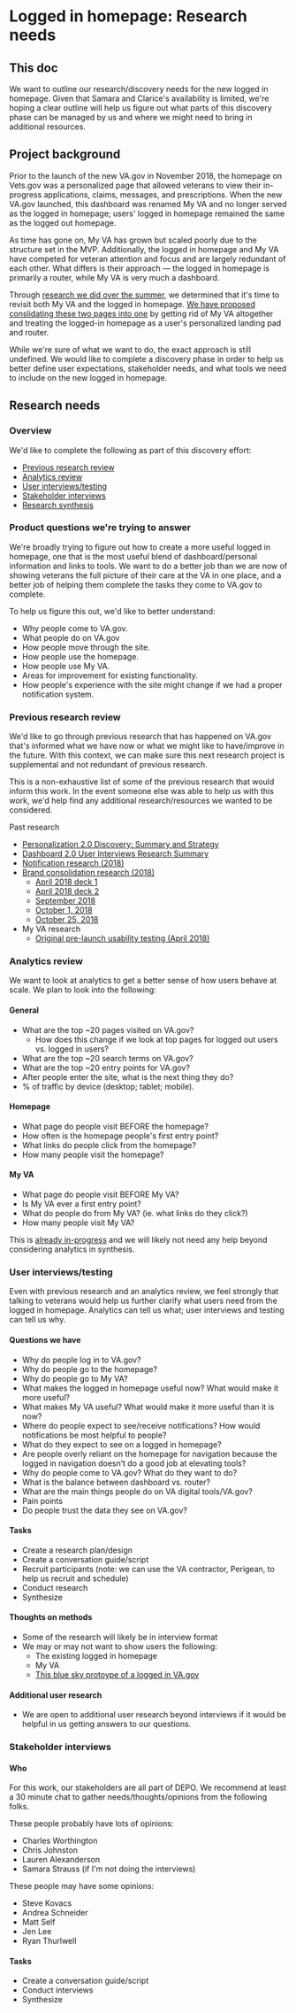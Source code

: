# Logged in homepage: Research needs

## This doc

We want to outline our research/discovery needs for the new logged in homepage. Given that Samara and Clarice's availability is limited, we're hoping a clear outline will help us figure out what parts of this discovery phase can be managed by us and where we might need to bring in additional resources.

## Project background

Prior to the launch of the new VA.gov in November 2018, the homepage on Vets.gov was a personalized page that allowed veterans to view their in-progress applications, claims, messages, and prescriptions. When the new VA.gov launched, this dashboard was renamed My VA and no longer served as the logged in homepage; users' logged in homepage remained the same as the logged out homepage.

As time has gone on, My VA has grown but scaled poorly due to the structure set in the MVP. Additionally, the logged in homepage and My VA have competed for veteran attention and focus and are largely redundant of each other. What differs is their approach — the logged in homepage is primarily a router, while My VA is very much a dashboard.

Through [research we did over the summer](https://github.com/department-of-veterans-affairs/va.gov-team/blob/master/products/identity-personalization/personalization%202.0/discovery-research/dashboard-interviews/research-summary.md), we determined that it's time to revisit both My VA and the logged in homepage. [We have proposed conslidating these two pages into one](https://github.com/department-of-veterans-affairs/va.gov-team/blob/master/products/identity-personalization/personalization%202.0/discovery-research/README.md#key-takeaway-we-need-to-revisit-our-my-va-logged-in-homepage-approach) by getting rid of My VA altogether and treating the logged-in homepage as a user's personalized landing pad and router. 

While we're sure of what we want to do, the exact approach is still undefined. We would like to complete a discovery phase in order to help us better define user expectations, stakeholder needs, and what tools we need to include on the new logged in homepage.

## Research needs

### Overview

We'd like to complete the following as part of this discovery effort:

- [Previous research review](#previous-research-review)
- [Analytics review](#analytics-review)
- [User interviews/testing](#user-interviewstesting)
- [Stakeholder interviews](#stakeholder-interviews)
- [Research synthesis](#research-synthesis)

### Product questions we're trying to answer

We're broadly trying to figure out how to create a more useful logged in homepage, one that is the most useful blend of dashboard/personal information and links to tools. We want to do a better job than we are now of showing veterans the full picture of their care at the VA in one place, and a better job of helping them complete the tasks they come to VA.gov to complete.

To help us figure this out, we'd like to better understand:

- Why people come to VA.gov.
- What people do on VA.gov
- How people move through the site.
- How people use the homepage.
- How people use My VA.
- Areas for improvement for existing functionality.
- How people's experience with the site might change if we had a proper notification system.

### Previous research review

We'd like to go through previous research that has happened on VA.gov that's informed what we have now or what we might like to have/improve in the future. With this context, we can make sure this next research project is supplemental and not redundant of previous research.

This is a non-exhaustive list of some of the previous research that would inform this work. In the event someone else was able to help us with this work, we'd help find any additional research/resources we wanted to be considered.

Past research

- [Personalization 2.0 Discovery: Summary and Strategy](https://github.com/department-of-veterans-affairs/va.gov-team/blob/master/products/identity-personalization/personalization%202.0/discovery-research/README.md)
- [Dashboard 2.0 User Interviews Research Summary](https://github.com/department-of-veterans-affairs/va.gov-team/blob/master/products/identity-personalization/personalization%202.0/discovery-research/dashboard-interviews/research-summary.md)
- [Notification research (2018)](https://github.com/department-of-veterans-affairs/vets.gov-team/blob/master/Products/Identity/Personalization/Notifications/HCA%20MVP/Research/User%20Notifications%20Readout%20-%20end%20of%20sprint%20demo.pptx)
- [Brand consolidation research (2018)](https://github.com/department-of-veterans-affairs/vets.gov-team/tree/master/VA.gov%20Relaunch%202018/user-research)
  - [April 2018 deck 1](https://github.com/department-of-veterans-affairs/vets.gov-team/blob/master/VA.gov%20Relaunch%202018/user-research/study-3/Merger%20Study%203%20Research%20Readout.pptx)
  - [April 2018 deck 2](https://github.com/department-of-veterans-affairs/vets.gov-team/blob/master/VA.gov%20Relaunch%202018/user-research/study-3/Merger%20Study%203b%20Research%20Readout.pptx)
  - [September 2018](https://github.com/department-of-veterans-affairs/vets.gov-team/blob/master/VA.gov%20Relaunch%202018/user-research/study-5/Brand%20Consolidation%20Research%20Summary%209-6-2018_Study%205%20only.pptx)
  - [October 1, 2018](https://github.com/department-of-veterans-affairs/vets.gov-team/blob/master/VA.gov%20Relaunch%202018/user-research/study-6/Brand%20Consolidation%20Research%20Summary%2010-1-2018_study%206%20only.pptx)
  - [October 25, 2018](https://github.com/department-of-veterans-affairs/vets.gov-team/blob/master/VA.gov%20Relaunch%202018/user-research/study-8/Brand%20Consolidation%20Research%20Summary%2010-25-2018_Study%208%20only.pptx)
- My VA research
  - [Original pre-launch usability testing (April 2018)](https://github.com/department-of-veterans-affairs/vets.gov-team/blob/master/Products/Identity/Personalization/research/April%202018%20usability/Personalization%20MVP%20readout.pptx)
  
### Analytics review

We want to look at analytics to get a better sense of how users behave at scale. We plan to look into the following:

#### General

- What are the top ~20  pages visited on VA.gov?
  - How does this change if we look at top pages for logged out users vs. logged in users?
- What are the top ~20 search terms on VA.gov?
- What are the top ~20 entry points for VA.gov?
- After people enter the site, what is the next thing they do?
- % of traffic by device (desktop; tablet; mobile).

#### Homepage

- What page do people visit BEFORE the homepage?
- How often is the homepage people's first entry point?
- What links do people click from the homepage?
- How many people visit the homepage?

#### My VA

- What page do people visit BEFORE My VA?
- Is My VA ever a first entry point?
- What do people do from My VA? (ie. what links do they click?)
- How many people visit My VA? 

This is [already in-progress](https://github.com/department-of-veterans-affairs/va.gov-team/issues/6322) and we will likely not need any help beyond considering analytics in synthesis.

### User interviews/testing

Even with previous research and an analytics review, we feel strongly that talking to veterans would help us further clarify what users need from the logged in homepage. Analytics can tell us what; user interviews and testing can tell us why.

#### Questions we have

- Why do people log in to VA.gov?
- Why do people go to the homepage?
- Why do people go to My VA?
- What makes the logged in homepage useful now? What would make it more useful?
- What makes My VA useful? What would make it more useful than it is now?
- Where do people expect to see/receive notifications? How would notifications be most helpful to people?
- What do they expect to see on a logged in homepage?
- Are people overly reliant on the homepage for navigation because the logged in navigation doesn’t do a good job at elevating tools?
- Why do people come to VA.gov? What do they want to do?
- What is the balance between dashboard vs. router?
- What are the main things people do on VA digital tools/VA.gov?
- Pain points
- Do people trust the data they see on VA.gov?

#### Tasks

- Create a research plan/design
- Create a conversation guide/script
- Recruit participants (note: we can use the VA contractor, Perigean, to help us recruit and schedule)
- Conduct research
- Synthesize

#### Thoughts on methods

- Some of the research will likely be in interview format
- We may or may not want to show users the following:
  - The existing logged in homepage
  - My VA
  - [This blue sky protoype of a logged in VA.gov](https://vsateams.invisionapp.com/d/main?origin=v7#/projects/prototypes/13596891?scrollOffset=216)
  
#### Additional user research

- We are open to additional user research beyond interviews if it would be helpful in us getting answers to our questions.

### Stakeholder interviews

#### Who

For this work, our stakeholders are all part of DEPO. We recommend at least a 30 minute chat to gather needs/thoughts/opinions from the following folks.

These people probably have lots of opinions:

- Charles Worthington
- Chris Johnston
- Lauren Alexanderson
- Samara Strauss (if I'm not doing the interviews)

These people may have some opinions:

- Steve Kovacs
- Andrea Schneider
- Matt Self
- Jen Lee
- Ryan Thurlwell

#### Tasks

- Create a conversation guide/script
- Conduct interviews
- Synthesize
